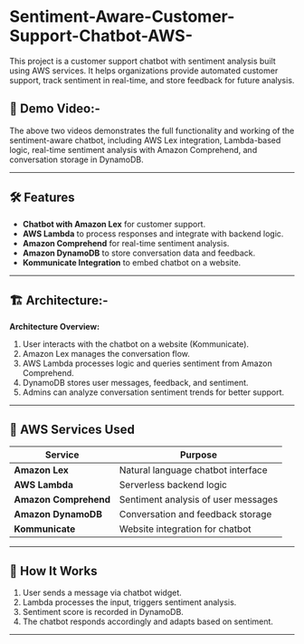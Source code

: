 # Sentiment-Aware-Customer-Support-Chatbot-AWS-
This project is a customer support chatbot with sentiment analysis built using AWS services. 
It helps organizations provide automated customer support, track sentiment in real-time, and store feedback for future analysis.

## 🎥 Demo Video:-
The above two videos demonstrates the full functionality and working of the sentiment-aware chatbot, 
including AWS Lex integration, Lambda-based logic, real-time sentiment analysis with Amazon Comprehend, and conversation storage in DynamoDB.

---

## 🛠️ Features
- **Chatbot with Amazon Lex** for customer support.
- **AWS Lambda** to process responses and integrate with backend logic.
- **Amazon Comprehend** for real-time sentiment analysis.
- **Amazon DynamoDB** to store conversation data and feedback.
- **Kommunicate Integration** to embed chatbot on a website.

---

## 🏗️ Architecture:-
**Architecture Overview:**
1. User interacts with the chatbot on a website (Kommunicate).
2. Amazon Lex manages the conversation flow.
3. AWS Lambda processes logic and queries sentiment from Amazon Comprehend.
4. DynamoDB stores user messages, feedback, and sentiment.
5. Admins can analyze conversation sentiment trends for better support.

---

## 🔧 AWS Services Used
| Service               | Purpose                                  |
|----------------------|------------------------------------------|
| **Amazon Lex**        | Natural language chatbot interface       |
| **AWS Lambda**        | Serverless backend logic                 |
| **Amazon Comprehend** | Sentiment analysis of user messages      |
| **Amazon DynamoDB**   | Conversation and feedback storage        |
| **Kommunicate**       | Website integration for chatbot          |

---

## 🚀 How It Works
1. User sends a message via chatbot widget.
2. Lambda processes the input, triggers sentiment analysis.
3. Sentiment score is recorded in DynamoDB.
4. The chatbot responds accordingly and adapts based on sentiment.

---
